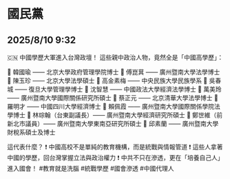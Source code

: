 # 國民黨

## 2025/8/10 9:32

🇨🇳 中國學歷大軍進入台灣政壇！
這些親中政治人物，竟然全是「中國高學歷」：

🔴 韓國瑜 —— 北京大學政府管理學院博士
🔴 傅崑萁 —— 廣州暨南大學法學博士
🔴 陳玉珍 —— 北京大學法學碩士
🔴 高金素梅 —— 中央民族大學民族學系
🔴 吳春城 —— 復旦大學管理學博士
🔴 沈智慧 —— 中國政法大學經濟法學博士
🔴 萬美玲 —— 廣州暨南大學國際關係研究所碩士
🔴 蔡正元 —— 北京清華大學法學博士
🔴 羅明才 —— 中國四川大學經濟博士
🔴 賴佩霞 —— 廣州暨南大學國際關係學院法學博士
🔴 林琮翰（台東副議長）—— 廣州暨南大學經濟研究所碩士
🔴 鄭世維（前新北市議員）—— 廣州暨南大學東南亞研究所碩士
🔴 邱素蘭 —— 廣州暨南大學財稅系碩士及博士

這代表什麼？
❗ 中國高校不是單純的教育機構，而是統戰與情報管道
❗ 這些人拿著中國的學歷，回台灣掌握立法與政治權力
❗ 中共不只在滲透，更在「培養自己人」進入國會！
#教育就是洗腦
#統戰學歷 #國會滲透 #中國代理人